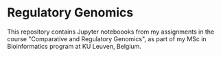 # Regulatory Genomics

This repository contains Jupyter noteboooks from my assignments in the course "Comparative and Regulatory Genomics", as part of my MSc in Bioinformatics program at KU Leuven, Belgium.
